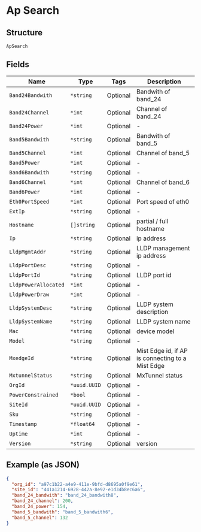 
# Ap Search

## Structure

`ApSearch`

## Fields

| Name | Type | Tags | Description |
|  --- | --- | --- | --- |
| `Band24Bandwith` | `*string` | Optional | Bandwith of band_24 |
| `Band24Channel` | `*int` | Optional | Channel of band_24 |
| `Band24Power` | `*int` | Optional | - |
| `Band5Bandwith` | `*string` | Optional | Bandwith of band_5 |
| `Band5Channel` | `*int` | Optional | Channel of band_5 |
| `Band5Power` | `*int` | Optional | - |
| `Band6Bandwith` | `*string` | Optional | - |
| `Band6Channel` | `*int` | Optional | Channel of band_6 |
| `Band6Power` | `*int` | Optional | - |
| `Eth0PortSpeed` | `*int` | Optional | Port speed of eth0 |
| `ExtIp` | `*string` | Optional | - |
| `Hostname` | `[]string` | Optional | partial / full hostname |
| `Ip` | `*string` | Optional | ip address |
| `LldpMgmtAddr` | `*string` | Optional | LLDP management ip address |
| `LldpPortDesc` | `*string` | Optional | - |
| `LldpPortId` | `*string` | Optional | LLDP port id |
| `LldpPowerAllocated` | `*int` | Optional | - |
| `LldpPowerDraw` | `*int` | Optional | - |
| `LldpSystemDesc` | `*string` | Optional | LLDP system description |
| `LldpSystemName` | `*string` | Optional | LLDP system name |
| `Mac` | `*string` | Optional | device model |
| `Model` | `*string` | Optional | - |
| `MxedgeId` | `*string` | Optional | Mist Edge id, if AP is connecting to a Mist Edge |
| `MxtunnelStatus` | `*string` | Optional | MxTunnel status |
| `OrgId` | `*uuid.UUID` | Optional | - |
| `PowerConstrained` | `*bool` | Optional | - |
| `SiteId` | `*uuid.UUID` | Optional | - |
| `Sku` | `*string` | Optional | - |
| `Timestamp` | `*float64` | Optional | - |
| `Uptime` | `*int` | Optional | - |
| `Version` | `*string` | Optional | version |

## Example (as JSON)

```json
{
  "org_id": "a97c1b22-a4e9-411e-9bfd-d8695a0f9e61",
  "site_id": "441a1214-6928-442a-8e92-e1d34b8ec6a6",
  "band_24_bandwith": "band_24_bandwith8",
  "band_24_channel": 200,
  "band_24_power": 154,
  "band_5_bandwith": "band_5_bandwith6",
  "band_5_channel": 132
}
```

